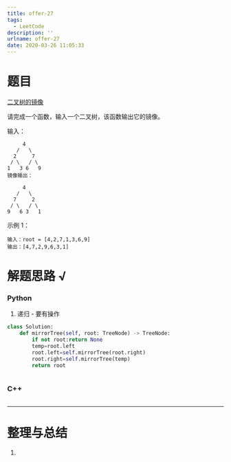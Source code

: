 ```yaml
---
title: offer-27
tags:
  - LeetCode
description: ''
urlname: offer-27
date: 2020-03-26 11:05:33
---
```


# 题目

[二叉树的镜像](https://leetcode-cn.com/problems/er-cha-shu-de-jing-xiang-lcof)

请完成一个函数，输入一个二叉树，该函数输出它的镜像。

输入：

```
     4
   /   \
  2     7
 / \   / \
1   3 6   9
镜像输出：

     4
   /   \
  7     2
 / \   / \
9   6 3   1
```

 

示例 1：

```
输入：root = [4,2,7,1,3,6,9]
输出：[4,7,2,9,6,3,1]
```



# 解题思路 √

### Python

1. 递归 - 要有操作

```python
class Solution:
    def mirrorTree(self, root: TreeNode) -> TreeNode:
        if not root:return None
        temp=root.left
        root.left=self.mirrorTree(root.right)
        root.right=self.mirrorTree(temp)
        return root
```


```python

```



### C++

```cpp

```

---



# 整理与总结

1. 


